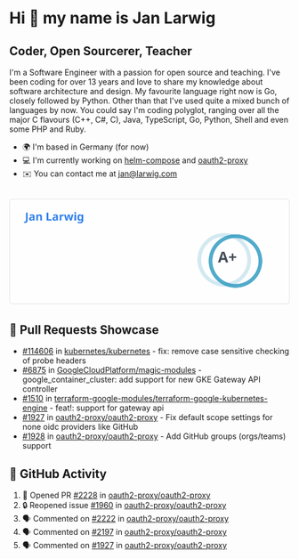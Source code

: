 # Hi 👋 my name is Jan Larwig

## Coder, Open Sourcerer, Teacher

I'm a Software Engineer with a passion for open source and teaching. I've been coding for over 13 years and love to share my knowledge about software architecture and design. My favourite language right now is Go, closely followed by Python. Other than that I've used quite a mixed bunch of languages by now. You could say I'm coding polyglot, ranging over all the major C flavours (C++, C#, C), Java, TypeScript, Go, Python, Shell and even some PHP and Ruby.

- 🌍 I'm based in Germany (for now)
- 💻 I'm currently working on [helm-compose](https://seacrew.github.io/helm-compose/) and [oauth2-proxy](https://github.com/oauth2-proxy/oauth2-proxy)
- ✉️ You can contact me at [jan@larwig.com](mailto:jan@larwig.com)

<br>

<a href="https://github.com/anuraghazra/github-readme-stats">
  <picture>
    <source
      srcset="https://raw.githubusercontent.com/tuunit/tuunit/main/general_dark.svg" 
      media="(prefers-color-scheme: dark)" 
    />
    <source
      srcset="https://raw.githubusercontent.com/tuunit/tuunit/main/general_light.svg" 
      media="(prefers-color-scheme: light), (prefers-color-scheme: no-preference)" 
    />
    <img src="https://raw.githubusercontent.com/tuunit/tuunit/main/general_light.svg" />
  </picture>
</a>

## 🔧 Pull Requests Showcase

- [#114606](https://github.com/kubernetes/kubernetes/issues/114606) in [kubernetes/kubernetes](https://github.com/kubernetes/kubernetes) - fix: remove case sensitive checking of probe headers
- [#6875](https://github.com/GoogleCloudPlatform/magic-modules/pull/6875) in [GoogleCloudPlatform/magic-modules](https://github.com/GoogleCloudPlatform/magic-modules) - google_container_cluster: add support for new GKE Gateway API controller
- [#1510](https://github.com/terraform-google-modules/terraform-google-kubernetes-engine/pull/1510) in [terraform-google-modules/terraform-google-kubernetes-engine](https://github.com/terraform-google-modules/terraform-google-kubernetes-engine) - feat!: support for gateway api
- [#1927](https://github.com/oauth2-proxy/oauth2-proxy/issues/1927) in [oauth2-proxy/oauth2-proxy](https://github.com/oauth2-proxy/oauth2-proxy) - Fix default scope settings for none oidc providers like GitHub
- [#1928](https://github.com/oauth2-proxy/oauth2-proxy/issues/1928) in [oauth2-proxy/oauth2-proxy](https://github.com/oauth2-proxy/oauth2-proxy) - Add GitHub groups (orgs/teams) support

## 🔔 GitHub Activity

<!--START_SECTION:activity-->
1. 💪 Opened PR [#2228](https://github.com/oauth2-proxy/oauth2-proxy/pull/2228) in [oauth2-proxy/oauth2-proxy](https://github.com/oauth2-proxy/oauth2-proxy)
2. 🔒 Reopened issue [#1960](https://github.com/oauth2-proxy/oauth2-proxy/issues/1960) in [oauth2-proxy/oauth2-proxy](https://github.com/oauth2-proxy/oauth2-proxy)
3. 🗣 Commented on [#2222](https://github.com/oauth2-proxy/oauth2-proxy/issues/2222#issuecomment-1711157605) in [oauth2-proxy/oauth2-proxy](https://github.com/oauth2-proxy/oauth2-proxy)
4. 🗣 Commented on [#2197](https://github.com/oauth2-proxy/oauth2-proxy/pull/2197#issuecomment-1711106033) in [oauth2-proxy/oauth2-proxy](https://github.com/oauth2-proxy/oauth2-proxy)
5. 🗣 Commented on [#1927](https://github.com/oauth2-proxy/oauth2-proxy/pull/1927#issuecomment-1711105880) in [oauth2-proxy/oauth2-proxy](https://github.com/oauth2-proxy/oauth2-proxy)
<!--END_SECTION:activity-->
